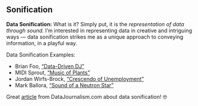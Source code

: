 ## Sonification

**Data Sonification:**  What is it? Simply put, it is the *representation of data through sound.*
I’m interested in representing data in creative and intriguing ways — data sonification strikes me as a unique approach to conveying information, in a playful way.

Data Sonification Examples:  
+ Brian Foo, [“Data-Driven DJ”](https://brianfoo.com/)  
+ MIDI Sprout, [“Music of Plants”](https://www.midisprout.com/)  
+ Jordan Wirfs-Brock, [“Crescendo of Unemployment”](https://www.marketplace.org/2020/06/24/heres-what-the-crescendo-of-unemployment-sounds-like/amp/)  
+ Mark Ballora, [“Sound of a Neutron Star”](https://www.science.org/content/article/meet-scientist-who-turns-data-music-and-listen-sound-neutron-star)  
  

Great [article](https://datajournalism.com/read/longreads/data-sonification) from DataJournalism.com about data sonification! 🤓
